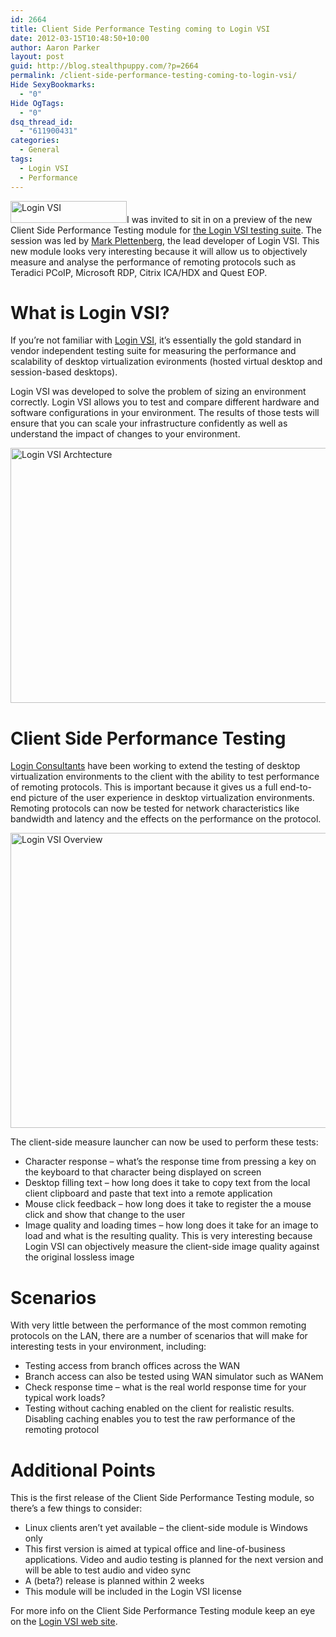```yaml
---
id: 2664
title: Client Side Performance Testing coming to Login VSI
date: 2012-03-15T10:48:50+10:00
author: Aaron Parker
layout: post
guid: http://blog.stealthpuppy.com/?p=2664
permalink: /client-side-performance-testing-coming-to-login-vsi/
Hide SexyBookmarks:
  - "0"
Hide OgTags:
  - "0"
dsq_thread_id:
  - "611900431"
categories:
  - General
tags:
  - Login VSI
  - Performance
---
```

<img class="alignleft size-full wp-image-2665" title="Login VSI" src="http://stealthpuppy.com/wp-content/uploads/2012/03/loginvsiheader.png" alt="Login VSI" width="186" height="35" srcset="http://192.168.0.89/wp-content/uploads/2012/03/loginvsiheader.png 186w, http://192.168.0.89/wp-content/uploads/2012/03/loginvsiheader-150x28.png 150w" sizes="(max-width: 186px) 100vw, 186px" />I was invited to sit in on a preview of the new Client Side Performance Testing module for [the Login VSI testing suite](http://www.loginvsi.com/en/product-overview). The session was led by [Mark Plettenberg](https://twitter.com/#!/markplettenberg), the lead developer of Login VSI. This new module looks very interesting because it will allow us to objectively measure and analyse the performance of remoting protocols such as Teradici PCoIP, Microsoft RDP, Citrix ICA/HDX and Quest EOP.

# What is Login VSI?

If you&#8217;re not familiar with [Login VSI](http://www.loginvsi.com/en/product-overview), it&#8217;s essentially the gold standard in vendor independent testing suite for measuring the performance and scalability of desktop virtualization evironments (hosted virtual desktop and session-based desktops).

Login VSI was developed to solve the problem of sizing an environment correctly. Login VSI allows you to test and compare different hardware and software configurations in your environment. The results of those tests will ensure that you can scale your infrastructure confidently as well as understand the impact of changes to your environment.

<img class="alignleft size-full wp-image-2666" title="Login VSI Archtecture" src="http://stealthpuppy.com/wp-content/uploads/2012/03/LoginVSIArchtecture.png" alt="Login VSI Archtecture" width="660" height="408" srcset="http://192.168.0.89/wp-content/uploads/2012/03/LoginVSIArchtecture.png 660w, http://192.168.0.89/wp-content/uploads/2012/03/LoginVSIArchtecture-150x92.png 150w, http://192.168.0.89/wp-content/uploads/2012/03/LoginVSIArchtecture-300x185.png 300w" sizes="(max-width: 660px) 100vw, 660px" /> 

# Client Side Performance Testing

[Login Consultants](http://loginconsultants.com/) have been working to extend the testing of desktop virtualization environments to the client with the ability to test performance of remoting protocols. This is important because it gives us a full end-to-end picture of the user experience in desktop virtualization environments. Remoting protocols can now be tested for network characteristics like bandwidth and latency and the effects on the performance on the protocol.

<img class="alignleft size-full wp-image-2667" title="Login VSI Overview" src="http://stealthpuppy.com/wp-content/uploads/2012/03/LoginVSIClideOverview.png" alt="Login VSI Overview" width="660" height="472" srcset="http://192.168.0.89/wp-content/uploads/2012/03/LoginVSIClideOverview.png 660w, http://192.168.0.89/wp-content/uploads/2012/03/LoginVSIClideOverview-150x107.png 150w, http://192.168.0.89/wp-content/uploads/2012/03/LoginVSIClideOverview-300x214.png 300w" sizes="(max-width: 660px) 100vw, 660px" /> 

The client-side measure launcher can now be used to perform these tests:

  * Character response &#8211; what&#8217;s the response time from pressing a key on the keyboard to that character being displayed on screen
  * Desktop filling text &#8211; how long does it take to copy text from the local client clipboard and paste that text into a remote application
  * Mouse click feedback &#8211; how long does it take to register the a mouse click and show that change to the user
  * Image quality and loading times &#8211; how long does it take for an image to load and what is the resulting quality. This is very interesting because Login VSI can objectively measure the client-side image quality against the original lossless image

# Scenarios

With very little between the performance of the most common remoting protocols on the LAN, there are a number of scenarios that will make for interesting tests in your environment, including:

  * Testing access from branch offices across the WAN
  * Branch access can also be tested using WAN simulator such as WANem
  * Check response time &#8211; what is the real world response time for your typical work loads?
  * Testing without caching enabled on the client for realistic results. Disabling caching enables you to test the raw performance of the remoting protocol

# Additional Points

This is the first release of the Client Side Performance Testing module, so there&#8217;s a few things to consider:

  * Linux clients aren&#8217;t yet available &#8211; the client-side module is Windows only
  * This first version is aimed at typical office and line-of-business applications. Video and audio testing is planned for the next version and will be able to test audio and video sync
  * A (beta?) release is planned within 2 weeks
  * This module will be included in the Login VSI license

For more info on the Client Side Performance Testing module keep an eye on the [Login VSI web site](http://www.loginvsi.com/).